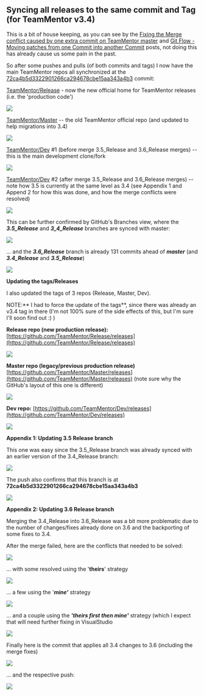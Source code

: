 ## Syncing all releases to the same commit and Tag (for TeamMentor v3.4)

This is a bit of house keeping, as you can see by the [Fixing the Merge conflict caused by one extra commit on TeamMentor master](http://blog.diniscruz.com/2013/10/fixing-merge-conflict-caused-by-one.html)  and [Git Flow - Moving patches from one Commit into another Commit](http://blog.diniscruz.com/2013/09/git-flow-moving-patches-from-one-commit.html) posts, not doing this has already cause us some pain in the past.

So after some pushes and pulls (of both commits and tags) I now have the main TeamMentor repos all synchronized at the [72ca4b5d3322901266ca294678cbe15aa343a4b3](https://github.com/TeamMentor/Release/commit/72ca4b5d3322901266ca294678cbe15aa343a4b3) commit:  

[TeamMentor/Release](https://github.com/TeamMentor/Release) - now the new official home for TeamMentor releases (i.e. the 'production code')  

![](images/image_thumb1.png)

[TeamMentor/Master](https://github.com/TeamMentor/Master/) -- the old TeamMentor official repo (and updated to help migrations into 3.4)

![](images/image_thumb2.png)

[TeamMentor/Dev](https://github.com/TeamMentor/De) #1 (before merge 3.5_Release and 3.6_Release merges) -- this is the main development clone/fork  

![](images/image_thumb3.png)

[TeamMentor/Dev](https://github.com/TeamMentor/De) #2 (after merge 3.5_Release and 3.6_Release merges) -- note how 3.5 is currently at the same level as 3.4 (see Appendix 1 and Append 2 for how this was done, and how the merge conflicts were resolved)

![](images/image_thumb_25255B18_25255D1.png)

This can be further confirmed by GitHub's Branches view, where the **_3.5_Release_** and **_3_4_Release_** branches are synced with master:

![](images/image_thumb_25255B19_25255D1.png)

... and the **_3.6_Release_** branch is already 131 commits ahead of **_master_** (and **_3.4_Release_** and **_3.5_Release_**)

![](images/image_thumb_25255B20_25255D1.png)

**Updating the tags/Releases**  

I also updated the tags of 3 repos (Release, Master, Dev).

NOTE:** I had to force the update of the tags**, since there was already an v3.4 tag in there (I'm not 100% sure of the side effects of this, but I'm sure I'll soon find out :)  )

**Release repo (new production release):**  [https://github.com/TeamMentor/Release/releases](https://github.com/TeamMentor/Release/releases)

![](images/image_thumb_25255B24_25255D1.png)

**Master repo (legacy/previous production release)**  [https://github.com/TeamMentor/Master/releases](https://github.com/TeamMentor/Master/releases)  (note sure why the GitHub's layout of this one is different)

![](images/image_thumb_25255B25_25255D1.png)

**Dev repo:** [https://github.com/TeamMentor/Dev/releases](https://github.com/TeamMentor/Dev/releases)

![](images/image_thumb_25255B22_25255D1.png)

**Appendix 1: Updating 3.5 Release branch**  

This one was easy since the 3.5_Release branch was already synced with an earlier version of the 3.4_Release branch:

![](images/image_thumb_25255B16_25255D1.png)

The push also confirms that this branch is at **72ca4b5d3322901266ca294678cbe15aa343a4b3**  

![](images/image_thumb_25255B17_25255D1.png)

**Appendix 2: Updating 3.6 Release branch**  

Merging the 3.4_Release into 3.6_Release was a bit more problematic due to the number of changes/fixes already done on 3.6 and the backporting of some fixes to 3.4.

After the merge failed, here are the conflicts that needed to be solved:

![](images/image_thumb4.png)

... with some resolved using the '**theirs**' strategy  

![](images/image_thumb8.png)

... a few using the '**_mine'_** strategy

![](images/image_thumb_25255B8_25255D1.png)

... and a couple using the _**'theirs first then mine'**_ strategy (which I expect that will need further fixing in VisualStudio

![](images/image_thumb_25255B13_25255D1.png)

Finally here is the commit that applies all 3.4 changes to 3.6 (including the merge fixes)

![](images/image_thumb_25255B14_25255D1.png)

... and the respective push:

![](images/image_thumb_25255B15_25255D1.png)
